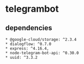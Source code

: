 # telegrambot

## dependencies
```
* @google-cloud/storage: ^2.3.4
* dialogflow: ^0.7.0
* express: ^4.16.4,
* node-telegram-bot-api: ^0.30.0
* uuid: ^3.3.2
```
